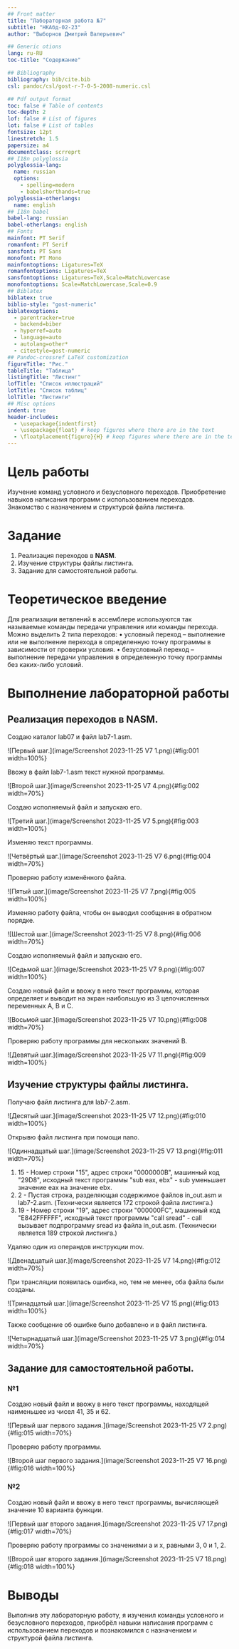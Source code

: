 ```yaml
---
## Front matter
title: "Лабораторная работа №7"
subtitle: "НКАбд-02-23"
author: "Выборнов Дмитрий Валерьевич"

## Generic otions
lang: ru-RU
toc-title: "Содержание"

## Bibliography
bibliography: bib/cite.bib
csl: pandoc/csl/gost-r-7-0-5-2008-numeric.csl

## Pdf output format
toc: false # Table of contents
toc-depth: 2
lof: false # List of figures
lot: false # List of tables
fontsize: 12pt
linestretch: 1.5
papersize: a4
documentclass: scrreprt
## I18n polyglossia
polyglossia-lang:
  name: russian
  options:
	- spelling=modern
	- babelshorthands=true
polyglossia-otherlangs:
  name: english
## I18n babel
babel-lang: russian
babel-otherlangs: english
## Fonts
mainfont: PT Serif
romanfont: PT Serif
sansfont: PT Sans
monofont: PT Mono
mainfontoptions: Ligatures=TeX
romanfontoptions: Ligatures=TeX
sansfontoptions: Ligatures=TeX,Scale=MatchLowercase
monofontoptions: Scale=MatchLowercase,Scale=0.9
## Biblatex
biblatex: true
biblio-style: "gost-numeric"
biblatexoptions:
  - parentracker=true
  - backend=biber
  - hyperref=auto
  - language=auto
  - autolang=other*
  - citestyle=gost-numeric
## Pandoc-crossref LaTeX customization
figureTitle: "Рис."
tableTitle: "Таблица"
listingTitle: "Листинг"
lofTitle: "Список иллюстраций"
lotTitle: "Список таблиц"
lolTitle: "Листинги"
## Misc options
indent: true
header-includes:
  - \usepackage{indentfirst}
  - \usepackage{float} # keep figures where there are in the text
  - \floatplacement{figure}{H} # keep figures where there are in the text
---
```


# Цель работы

Изучение команд условного и безусловного переходов. Приобретение навыков написания
программ с использованием переходов. Знакомство с назначением и структурой файла
листинга.

# Задание

1. Реализация переходов в **NASM**. 
2. Изучение структуры файлы листинга.
3. Задание для самостоятельной работы.

# Теоретическое введение

Для реализации ветвлений в ассемблере используются так называемые команды передачи
управления или команды перехода. Можно выделить 2 типа переходов:
• условный переход – выполнение или не выполнение перехода в определенную точку
программы в зависимости от проверки условия.
• безусловный переход – выполнение передачи управления в определенную точку программы без каких-либо условий.

# Выполнение лабораторной работы

## Реализация переходов в **NASM**.

Создаю каталог lab07 и файл lab7-1.asm.

![Первый шаг.](image/Screenshot 2023-11-25 V7 1.png){#fig:001 width=100%}

Ввожу в файл lab7-1.asm текст нужной программы.

![Второй шаг.](image/Screenshot 2023-11-25 V7 4.png){#fig:002 width=70%}

Создаю исполняемый файл и запускаю его.

![Третий шаг.](image/Screenshot 2023-11-25 V7 5.png){#fig:003 width=100%}

Изменяю текст программы.

![Четвёртый шаг.](image/Screenshot 2023-11-25 V7 6.png){#fig:004 width=70%}

Проверяю работу изменённого файла.

![Пятый шаг.](image/Screenshot 2023-11-25 V7 7.png){#fig:005 width=100%}

Изменяю работу файла, чтобы он выводил сообщения в обратном порядке.

![Шестой шаг.](image/Screenshot 2023-11-25 V7 8.png){#fig:006 width=70%}

Создаю исполняемый файл и запускаю его.

![Седьмой шаг.](image/Screenshot 2023-11-25 V7 9.png){#fig:007 width=100%}

Создаю новый файл и ввожу в него текст программы, которая определяет и выводит на экран наибольшую из 3
целочисленных переменных A, B и C.

![Восьмой шаг.](image/Screenshot 2023-11-25 V7 10.png){#fig:008 width=70%}

Проверяю работу программы для нескольких значений B.

![Девятый шаг.](image/Screenshot 2023-11-25 V7 11.png){#fig:009 width=100%}

## Изучение структуры файлы листинга.

Получаю файл листинга для lab7-2.asm.

![Десятый шаг.](image/Screenshot 2023-11-25 V7 12.png){#fig:010 width=100%}

Открывю файл листинга при помощи nano.

![Одиннадцатый шаг.](image/Screenshot 2023-11-25 V7 13.png){#fig:011 width=70%}

1. 15 - Номер строки "15", адрес строки "0000000B", машинный код "29D8", исходный текст программы "sub   eax, ebx" - sub уменьшает значение eax на значение ebx.
2. 2 - Пустая строка, разделяющая содержимое файлов in_out.asm и lab7-2.asm. (Технически является 172 строкой файла листинга.)
3. 19 - Номер строки "19", адрес строки "000000FC", машинный код "E842FFFFFF", исходный текст программы "call sread" - call вызывает подпрограмму sread из файла in_out.asm. (Технически является 189 строкой листинга.)

Удаляю один из операндов инструкции mov.

![Двенадцатый шаг.](image/Screenshot 2023-11-25 V7 14.png){#fig:012 width=70%}

При трансляции появилась ошибка, но, тем не менее, оба файла были созданы.

![Тринадцатый шаг.](image/Screenshot 2023-11-25 V7 15.png){#fig:013 width=100%}

Также сообщение об ошибке было добавлено и в файл листинга.

![Четырнадцатый шаг.](image/Screenshot 2023-11-25 V7 3.png){#fig:014 width=70%}

## Задание для самостоятельной работы.
### №1

Создаю новый файл и ввожу в него текст программы, находящей наименьшее из чисел 41, 35 и 62.

![Первый шаг первого задания.](image/Screenshot 2023-11-25 V7 2.png){#fig:015 width=70%}

Проверяю работу программы.

![Второй шаг первого задания.](image/Screenshot 2023-11-25 V7 16.png){#fig:016 width=100%}

### №2

Создаю новый файл и ввожу в него текст программы, вычисляющей значение 10 варианта функции.

![Первый шаг второго задания.](image/Screenshot 2023-11-25 V7 17.png){#fig:017 width=70%}

Проверяю работу программы со значениями a и x, равными 3, 0 и 1, 2.

![Второй шаг второго задания.](image/Screenshot 2023-11-25 V7 18.png){#fig:018 width=100%}

# Выводы

Выполнив эту лабораторную работу, я изученил команды условного и безусловного переходов, приобрёл навыки написания
программ с использованием переходов и познакомился с назначением и структурой файла листинга.
